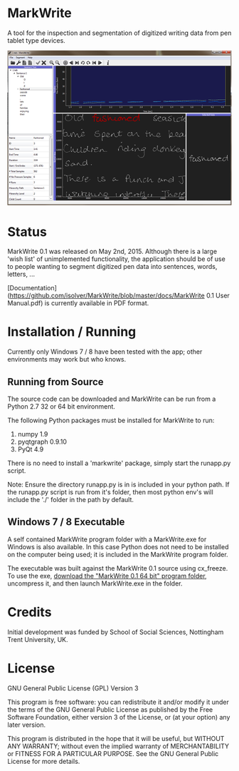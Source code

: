 # MarkWrite
A tool for the inspection and segmentation of digitized writing data 
from pen tablet type devices.

![MarkWrite screenshot](https://github.com/isolver/MarkWrite/blob/master/MarkWriteApp_sm.png)

# Status
MarkWrite 0.1 was released on May 2nd, 2015. Although there is a large 
'wish list' of unimplemented functionality, the application should be of use
to people wanting to segment digitized pen data into sentences, words, letters,
... 

[Documentation](https://github.com/isolver/MarkWrite/blob/master/docs/MarkWrite 0.1 User Manual.pdf) is currently available in PDF format.

# Installation / Running
Currently only Windows 7 / 8 have been tested with the app; 
other environments may work but who knows.

## Running from Source
The source code can be downloaded and MarkWrite can be run from a 
Python 2.7 32 or 64 bit environment. 

The following Python packages must be installed for MarkWrite to run:

1. numpy 1.9
2. pyqtgraph 0.9.10
3. PyQt 4.9

There is no need to install a 'markwrite' package, simply start the runapp.py 
script.

Note: Ensure the directory runapp.py is in is included in your 
python path. If the runapp.py script is run from it's folder, then most python 
env's will include the './' folder in the path by default.

## Windows 7 / 8 Executable

A self contained MarkWrite program folder with a MarkWrite.exe for Windows
is also available. In this case Python does not need to be installed
on the computer being used; it is included in the MarkWrite program folder. 

The executable was built against the MarkWrite 0.1 source using cx_freeze. 
To use the exe, [download the "MarkWrite 0.1 64 bit" program folder](http://goo.gl/rFlWzk), 
uncompress it, and then launch MarkWrite.exe in the folder.

# Credits

Initial development was funded by School of Social Sciences, Nottingham Trent University, UK.

# License

GNU General Public License (GPL) Version 3

This program is free software: you can redistribute it and/or modify
it under the terms of the GNU General Public License as published by
the Free Software Foundation, either version 3 of the License, or
(at your option) any later version.

This program is distributed in the hope that it will be useful,
but WITHOUT ANY WARRANTY; without even the implied warranty of
MERCHANTABILITY or FITNESS FOR A PARTICULAR PURPOSE.  See the
GNU General Public License for more details.
